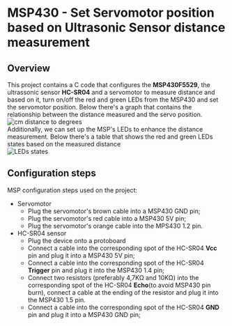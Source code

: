 # MSP430 - Set Servomotor position based on Ultrasonic Sensor distance measurement
## Overview
This project contains a C code that configures the **MSP430F5529**, the ultrassonic sensor **HC-SR04** and a servomotor to measure distance and based on it, turn on/off the red and green LEDs from the MSP430 and set the servomotor position. Below there's a graph that contains the relationship between the distance measured and the servo position.  
![cm distance to degrees](https://i.imgur.com/ZbiZb2x.png)  
Additionally, we can set up the MSP's LEDs to enhance the distance measurement. Below there's a table that shows the red and green LEDs states based on the measured distance  
![LEDs states](https://i.imgur.com/mSlfSnr.png)  
## Configuration steps
MSP configuration steps used on the project:
* Servomotor
  * Plug the servomotor's brown cable into a MSP430 GND pin;
  * Plug the servomotor's red cable into a MSP430 5V pin;
  * Plug the servomotor's orange cable into the MPS430 1.2 pin.
* HC-SR04 sensor
  * Plug the device onto a protoboard
  * Connect a cable into the corresponding spot of the HC-SR04 **Vcc** pin and plug it into a MSP430 5V pin;
  * Connect a cable into the corresponding spot of the HC-SR04 **Trigger** pin and plug it into the MSP430 1.4 pin;
  * Connect two resistors (preferably 4,7KΩ and 10KΩ) into the corresponding spot of the HC-SR04 **Echo**(to avoid MSP430 pin burn), connect a cable at the ending of the resistor and plug it into the MSP430 1.5 pin.
  * Connect a cable into the corresponding spot of the HC-SR04 **GND** pin and plug it into a MSP430 GND pin;
